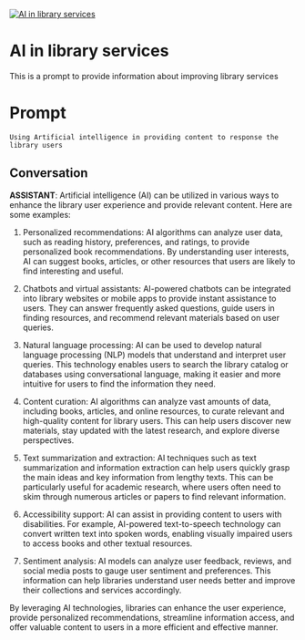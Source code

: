 
[![AI in library services](https://flow-prompt-covers.s3.us-west-1.amazonaws.com/icon/cute/cute_6.png)]()
# AI in library services 
This is a prompt to provide information about improving library services

# Prompt

```
Using Artificial intelligence in providing content to response the library users
```

## Conversation

**ASSISTANT**: Artificial intelligence (AI) can be utilized in various ways to enhance the library user experience and provide relevant content. Here are some examples:



1. Personalized recommendations: AI algorithms can analyze user data, such as reading history, preferences, and ratings, to provide personalized book recommendations. By understanding user interests, AI can suggest books, articles, or other resources that users are likely to find interesting and useful.



2. Chatbots and virtual assistants: AI-powered chatbots can be integrated into library websites or mobile apps to provide instant assistance to users. They can answer frequently asked questions, guide users in finding resources, and recommend relevant materials based on user queries.



3. Natural language processing: AI can be used to develop natural language processing (NLP) models that understand and interpret user queries. This technology enables users to search the library catalog or databases using conversational language, making it easier and more intuitive for users to find the information they need.



4. Content curation: AI algorithms can analyze vast amounts of data, including books, articles, and online resources, to curate relevant and high-quality content for library users. This can help users discover new materials, stay updated with the latest research, and explore diverse perspectives.



5. Text summarization and extraction: AI techniques such as text summarization and information extraction can help users quickly grasp the main ideas and key information from lengthy texts. This can be particularly useful for academic research, where users often need to skim through numerous articles or papers to find relevant information.



6. Accessibility support: AI can assist in providing content to users with disabilities. For example, AI-powered text-to-speech technology can convert written text into spoken words, enabling visually impaired users to access books and other textual resources.



7. Sentiment analysis: AI models can analyze user feedback, reviews, and social media posts to gauge user sentiment and preferences. This information can help libraries understand user needs better and improve their collections and services accordingly.



By leveraging AI technologies, libraries can enhance the user experience, provide personalized recommendations, streamline information access, and offer valuable content to users in a more efficient and effective manner.


